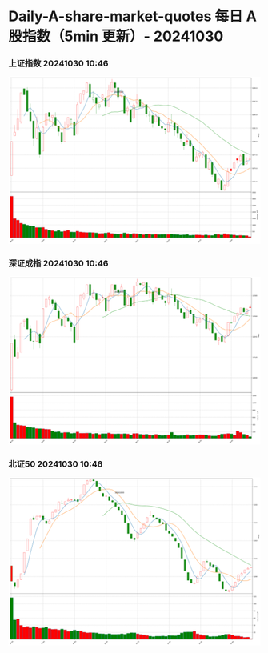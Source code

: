 
# Daily-A-share-market-quotes 每日 A 股指数（5min 更新）- 20241030

### 上证指数 20241030 10:46
![](./fig/2024/10/20241030-sh000001.png)

### 深证成指 20241030 10:46
![](./fig/2024/10/20241030-sz399001.png)

### 北证50 20241030 10:46
![](./fig/2024/10/20241030-bj899050.png)
